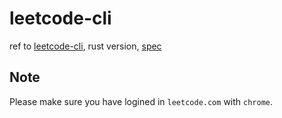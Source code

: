# leetcode-cli

ref to [leetcode-cli](https://github.com/skygragon/leetcode-cli), rust version, [spec](/spec.md)

## Note

Please make sure you have logined in `leetcode.com` with `chrome`.
